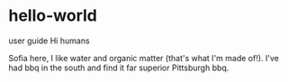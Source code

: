 # hello-world
user guide
Hi humans

Sofia here, I like water and organic matter (that's what I'm made of!).
I've had bbq in the south and find it far superior Pittsburgh bbq.
